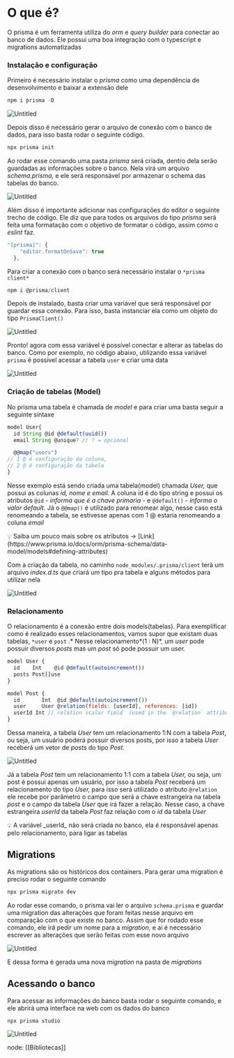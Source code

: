# O que é?

O prisma é um ferramenta utiliza do _orm_ e _query builder_ para conectar ao banco de dados. Ele possui uma boa integração com o typescript e migrations automatizadas
### Instalação e configuração

Primeiro é necessário instalar o _prisma_ como uma dependência de desenvolvimento e baixar a extensão dele

```jsx
npm i prisma -D
```

![Untitled](https://prod-files-secure.s3.us-west-2.amazonaws.com/44bc9484-d615-454a-8e65-4a4b4a582375/a04720ca-f769-40ad-abe5-87a269277066/Untitled.png)

Depois disso é necessário gerar o arquivo de conexão com o banco de dados, para isso basta rodar o seguinte código.

```jsx
npx prisma init
```

Ao rodar esse comando uma pasta _prisma_ será criada, dentro dela serão guardadas as informações sobre o banco. Nela virá um arquivo _schema.prisma,_ e ele será responsável por armazenar o schema das tabelas do banco.

![Untitled](https://prod-files-secure.s3.us-west-2.amazonaws.com/44bc9484-d615-454a-8e65-4a4b4a582375/40a6a20c-84bf-43e8-b368-787f19e7694b/Untitled.png)

Além disso é importante adicionar nas configurações do editor o seguinte trecho de código. Ele diz que para todos os arquivos do tipo _prisma_ será feita uma formatação com o objetivo de formatar o código, assim como o _eslint_ faz.

```jsx
"[prisma]": {
    "editor.formatOnSave": true
  },
```

Para criar a conexão com o banco será necessário instalar o `*prisma client*`

```jsx
npm i @prisma/client
```

Depois de instalado, basta criar uma variável que será responsável por guardar essa conexão. Para isso, basta instanciar ela como um objeto do tipo `PrismaClient()`

![Untitled](https://prod-files-secure.s3.us-west-2.amazonaws.com/44bc9484-d615-454a-8e65-4a4b4a582375/cb029bba-cafb-4d7d-b769-b68c6e8194e9/Untitled.png)

Pronto! agora com essa variável é possível conectar e alterar as tabelas do banco. Como por exemplo, no código abaixo, utilizando essa variável `prisma` é possível acessar a tabela `user` e criar uma data

![Untitled](https://prod-files-secure.s3.us-west-2.amazonaws.com/44bc9484-d615-454a-8e65-4a4b4a582375/46be6eb5-4051-46fe-9040-2f9907cfc229/Untitled.png)

### Criação de tabelas (Model)

No prisma uma tabela é chamada de _model_ e para criar uma basta seguir a seguinte sintaxe

```jsx
model User{
  id String @id @default(uuid())
  email String @unique? // ? = opcional

  @@map("users")
// 1 @ é configuração da coluna, 
// 2 @ é configuração da tabela
}
```

Nesse exemplo está sendo criada uma tabela(model) chamada _User,_ que possui as colunas _id, nome e email._ A coluna id é do tipo string e possui os atributos `@id` - _informa que é a chave primaria -_ e `@default()` _- informa o valor default._ Já o `@@map()` é utilizado para renomear algo, nesse caso está renomeando a tabela, se estivesse apenas com 1 @ estaria renomeando a coluna _email_

<aside> 💡 Saiba um pouco mais sobre os atributos → [Link](https://www.prisma.io/docs/orm/prisma-schema/data-model/models#defining-attributes)

</aside>

Com a criação da tabela, no caminho `node_modules/.prisma/client` terá um arquivo _index.d.ts_ que criará um tipo pra tabela e alguns métodos para utilizar nela

![Untitled](https://prod-files-secure.s3.us-west-2.amazonaws.com/44bc9484-d615-454a-8e65-4a4b4a582375/508cadb6-3088-438f-ae8f-b2256d07dd30/Untitled.png)

### Relacionamento

O relacionamento é a conexão entre dois models(tabelas). Para exemplificar como é realizado esses relacionamentos, vamos supor que existam duas tabelas, `*user` e `post` .* Nesse relacionamento*(1 : N)*, um _user_ pode possuir diversos _posts_ mas um _post_ só pode possuir um _user._

```jsx
model User {
  id    Int    @id @default(autoincrement())
  posts Post[]use
}

model Post {
  id       Int  @id @default(autoincrement())
  user     User @relation(fields: [userId], references: [id])
  userId Int // relation scalar field  (used in the `@relation` attribute above)
}
```

Dessa maneira, a tabela _User_ tem um relacionamento 1:N com a tabela _Post_, ou seja, um usuário poderá possuir diversos posts, por isso a tabela _User_ receberá um vetor de _posts_ do tipo _Post._

![Untitled](https://prod-files-secure.s3.us-west-2.amazonaws.com/44bc9484-d615-454a-8e65-4a4b4a582375/82ecf8bd-a066-4528-aeac-07830f8eb58b/Untitled.png)

Já a tabela _Post_ tem um relacionamento 1:1 com a tabela _User,_ ou seja, um post é possui apenas um usuário, por isso a tabela _Post_ receberá um relacionamento do tipo _User,_ para isso será utilizado o atributo `@relation` ele recebe por parâmetro o campo que será a chave estrangeira na tabela _post_ e o campo da tabela _User_ que irá fazer a relação. Nesse caso, a chave estrangeira _userId_ da tabela _Post_ faz relação com o _id_ da tabela _User_

<aside> 💡 A variável _userId_ não será criada no banco, ela é responsável apenas pelo relacionamento, para ligar as tabelas

</aside>

## Migrations

As migrations são os históricos dos containers. Para gerar uma migration é preciso rodar o seguinte comando

```jsx
npx prisma migrate dev
```

Ao rodar esse comando, o prisma vai ler o arquivo `schema.prisma` e guardar uma migration das alterações que foram feitas nesse arquivo em comparação com o que existe no banco. Assim que for rodado esse comando, ele irá pedir um nome para a _migration,_ e ai é necessário escrever as alterações que serão feitas com esse novo arquivo

![Untitled](https://prod-files-secure.s3.us-west-2.amazonaws.com/44bc9484-d615-454a-8e65-4a4b4a582375/5bd71dab-9834-40e5-8d91-98221a31baf7/Untitled.png)

E dessa forma é gerada uma nova _migration_ na pasta de _migrations_

## Acessando o banco

Para acessar as informações do banco basta rodar o seguinte comando, e ele abrirá uma interface na web com os dados do banco

```jsx
npx prisma studio
```

![Untitled](https://prod-files-secure.s3.us-west-2.amazonaws.com/44bc9484-d615-454a-8e65-4a4b4a582375/30413302-d48c-4714-ab1b-f5063f9010be/Untitled.png)

node: [[Bibliotecas]]
